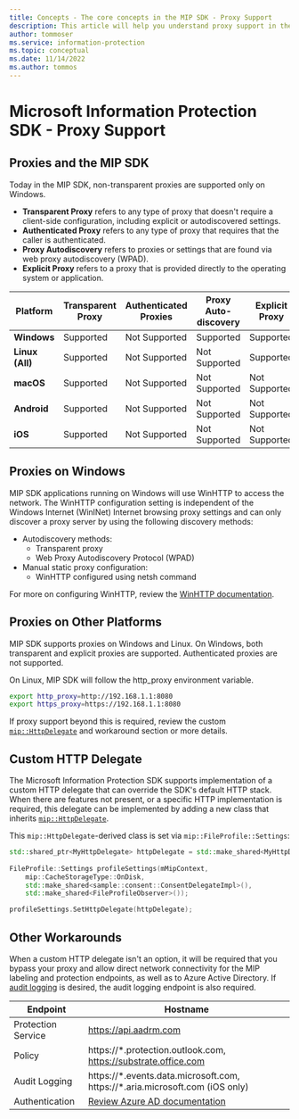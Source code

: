 ```yaml
---
title: Concepts - The core concepts in the MIP SDK - Proxy Support
description: This article will help you understand proxy support in the MIP SDK.
author: tommoser
ms.service: information-protection
ms.topic: conceptual
ms.date: 11/14/2022
ms.author: tommos
---
```


# Microsoft Information Protection SDK - Proxy Support

## Proxies and the MIP SDK

Today in the MIP SDK, non-transparent proxies are supported only on Windows.

* **Transparent Proxy** refers to any type of proxy that doesn't require a client-side configuration, including explicit or autodiscovered settings.
* **Authenticated Proxy** refers to any type of proxy that requires that the caller is authenticated.
* **Proxy Autodiscovery** refers to proxies or settings that are found via web proxy autodiscovery (WPAD).
* **Explicit Proxy** refers to a proxy that is provided directly to the operating system or application.
  
| Platform        | Transparent Proxy | Authenticated Proxies | Proxy Auto-discovery | Explicit Proxy |
| --------------- | ----------------- | --------------------- | -------------------- | -------------- |
| **Windows**     | Supported         | Not Supported         | Supported            | Supported      |
| **Linux (All)** | Supported         | Not Supported         | Not Supported        | Supported      |
| **macOS**       | Supported         | Not Supported         | Not Supported        | Not Supported  |
| **Android**     | Supported         | Not Supported         | Not Supported        | Not Supported  |
| **iOS**         | Supported         | Not Supported         | Not Supported        | Not Supported  |

## Proxies on Windows

MIP SDK applications running on Windows will use WinHTTP to access the network. The WinHTTP configuration setting is independent of the Windows Internet (WinINet) Internet browsing proxy settings and can only discover a proxy server by using the following discovery methods:

* Autodiscovery methods:
  * Transparent proxy
  * Web Proxy Autodiscovery Protocol (WPAD)
* Manual static proxy configuration:
  * WinHTTP configured using netsh command

For more on configuring WinHTTP, review the [WinHTTP documentation](/windows/win32/winhttp/winhttp-start-page).

## Proxies on Other Platforms

MIP SDK supports proxies on Windows and Linux. On Windows, both transparent and explicit proxies are supported. Authenticated proxies are not supported.

On Linux, MIP SDK will follow the http_proxy environment variable.

```bash
export http_proxy=http://192.168.1.1:8080
export https_proxy=https://192.168.1.1:8080
```

If proxy support beyond this is required, review the custom [`mip::HttpDelegate`](./reference/class_mip_httpdelegate.md) and workaround section or more details.

## Custom HTTP Delegate

The Microsoft Information Protection SDK supports implementation of a custom HTTP delegate that can override the SDK's default HTTP stack. When there are features not present, or a specific HTTP implementation is required, this delegate can be implemented by adding a new class that inherits [`mip::HttpDelegate`](./reference/class_mip_httpdelegate.md).

This `mip::HttpDelegate`-derived class is set via `mip::FileProfile::Settings`:

```cpp
std::shared_ptr<MyHttpDelegate> httpDelegate = std::make_shared<MyHttpDelegate>();
   
FileProfile::Settings profileSettings(mMipContext,
    mip::CacheStorageType::OnDisk,
    std::make_shared<sample::consent::ConsentDelegateImpl>(),
    std::make_shared<FileProfileObserver>());

profileSettings.SetHttpDelegate(httpDelegate);
```

## Other Workarounds

When a custom HTTP delegate isn't an option, it will be required that you bypass your proxy and allow direct network connectivity for the MIP labeling and protection endpoints, as well as to Azure Active Directory. If [audit logging](/azure/information-protection/reports-aip) is desired, the audit logging endpoint is also required.

| Endpoint           | Hostname                                                                                                                         |
| ------------------ | -------------------------------------------------------------------------------------------------------------------------------- |
| Protection Service | https://api.aadrm.com                                                                                                            |
| Policy             | https://\*.protection.outlook.com, https://substrate.office.com                                                                  |
| Audit Logging      | https://\*.events.data.microsoft.com, https://\*.aria.microsoft.com (iOS only)                                                   |
| Authentication     | [Review Azure AD documentation](/azure/active-directory/develop/authentication-national-cloud#azure-ad-authentication-endpoints) |